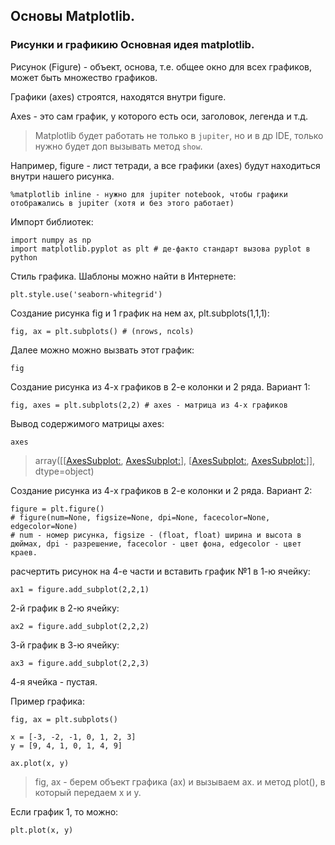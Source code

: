 ## Основы Matplotlib.
### Рисунки и графикию Основная идея matplotlib.

Рисунок (Figure) - объект, основа, т.е. общее окно для всех графиков, может быть множество графиков.

Графики (axes) строятся, находятся внутри figure.

Axes - это сам график, у которого есть оси, заголовок, легенда и т.д.

> Matplotlib будет работать не только в `jupiter`, но и в др IDE, только нужно будет доп вызывать метод `show`.


Например, figure - лист тетради, а все графики (axes) будут находиться внутри нашего рисунка.

    %matplotlib inline - нужно для jupiter notebook, чтобы графики отображались в jupiter (хотя и без этого работает)

Импорт библиотек:

    import numpy as np
    import matplotlib.pyplot as plt # де-факто стандарт вызова pyplot в python

Стиль графика. Шаблоны можно найти в Интернете:

    plt.style.use('seaborn-whitegrid') 

Создание рисунка fig и 1 график на нем ax, plt.subplots(1,1,1):

    fig, ax = plt.subplots() # (nrows, ncols)

Далее можно можно вызвать этот график:

    fig

Создание рисунка из 4-х графиков в 2-е колонки и 2 ряда. Вариант 1:

    fig, axes = plt.subplots(2,2) # axes - матрица из 4-х графиков

Вывод содержимого матрицы axes:

    axes
> array([[<AxesSubplot:>, <AxesSubplot:>],
       [<AxesSubplot:>, <AxesSubplot:>]], dtype=object)

Создание рисунка из 4-х графиков в 2-е колонки и 2 ряда. Вариант 2:

    figure = plt.figure()
    # figure(num=None, figsize=None, dpi=None, facecolor=None, edgecolor=None)
    # num - номер рисунка, figsize - (float, float) ширина и высота в дюймах, dpi - разрешение, facecolor - цвет фона, edgecolor - цвет краев.

расчертить рисунок на 4-е части и вставить график №1 в 1-ю ячейку:

    ax1 = figure.add_subplot(2,2,1)

2-й график в 2-ю ячейку:

    ax2 = figure.add_subplot(2,2,2)

3-й график в 3-ю ячейку:

    ax3 = figure.add_subplot(2,2,3)

4-я ячейка - пустая.

Пример графика:

    fig, ax = plt.subplots()
    
    x = [-3, -2, -1, 0, 1, 2, 3]
    y = [9, 4, 1, 0, 1, 4, 9]

    ax.plot(x, y) 

> fig, ax - берем объект графика (ax) и вызываем ax. и метод plot(), в который передаем х и у.

Если график 1, то можно:

    plt.plot(x, y)

